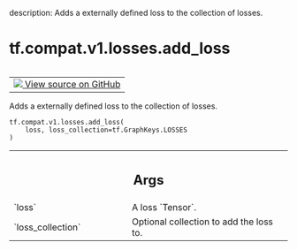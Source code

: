 description: Adds a externally defined loss to the collection of losses.

<div itemscope itemtype="http://developers.google.com/ReferenceObject">
<meta itemprop="name" content="tf.compat.v1.losses.add_loss" />
<meta itemprop="path" content="Stable" />
</div>

# tf.compat.v1.losses.add_loss

<!-- Insert buttons and diff -->

<table class="tfo-notebook-buttons tfo-api nocontent" align="left">
<td>
  <a target="_blank" href="https://github.com/tensorflow/tensorflow/blob/r2.4/tensorflow/python/ops/losses/util.py#L177-L189">
    <img src="https://www.tensorflow.org/images/GitHub-Mark-32px.png" />
    View source on GitHub
  </a>
</td>
</table>



Adds a externally defined loss to the collection of losses.

<pre class="devsite-click-to-copy prettyprint lang-py tfo-signature-link">
<code>tf.compat.v1.losses.add_loss(
    loss, loss_collection=tf.GraphKeys.LOSSES
)
</code></pre>



<!-- Placeholder for "Used in" -->


<!-- Tabular view -->
 <table class="responsive fixed orange">
<colgroup><col width="214px"><col></colgroup>
<tr><th colspan="2"><h2 class="add-link">Args</h2></th></tr>

<tr>
<td>
`loss`
</td>
<td>
A loss `Tensor`.
</td>
</tr><tr>
<td>
`loss_collection`
</td>
<td>
Optional collection to add the loss to.
</td>
</tr>
</table>

